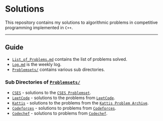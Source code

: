 # Solutions 
This repository contains my solutions to algorithmic problems in competitive programming implemented in `C++`.

---

## Guide
- [`List_of_Problems.md`](./List_of_Problems.md) contains the list of problems solved.
- [`Log.md`](./Log.md) is the weekly log.
- [`Problemsets/`](/Problemsets/) contains various sub directories. 

### Sub Directories of [`Problemsets/`](/Problemsets/)
- [`CSES`](/Problemsets/CSES/) - solutions to the [`CSES Problemset`](https://cses.fi/problemset/).
- [`LeetCode`](/Problemsets/LeetCode/) - solutions to the problems from [`LeetCode`](https://leetcode.com/problemset/).
- [`Kattis`](/Problemsets/Kattis/) - solutions to the problems from the [`Kattis Problem Archive`](https://open.kattis.com/).
- [`Codeforces`](/Problemsets/Codeforces/) - solutions to problems from [`Codeforces`](https://codeforces.com/).
- [`Codechef`](/Problemsets/CodeChef/) - solutions to problems from [`Codechef`](https://www.codechef.com/).
